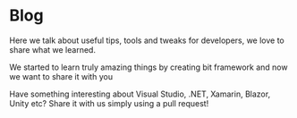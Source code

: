 # Blog

Here we talk about useful tips, tools and tweaks for developers, we love to share what we learned.

We started to learn truly amazing things by creating bit framework and now we want to share it with you

Have something interesting about Visual Studio, .NET, Xamarin, Blazor, Unity etc? Share it with us simply using a pull request!